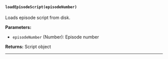 #### `loadEpisodeScript(episodeNumber)`

Loads episode script from disk.

**Parameters:**
- `episodeNumber` (Number): Episode number

**Returns:** Script object

---
